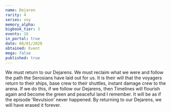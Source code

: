 ```yaml
---
name: Dejaren
rarity: 4
series: voy
memory_alpha:
bigbook_tier: 3
events: 16
in_portal: true
date: 08/01/2020
obtained: Event
mega: false
published: true
---
```


We must return to our Dejarens. We must reclaim what we were and follow the path the Serosians have laid out for us. It is their will that the voyagers return to their ships, base crew to their shuttles, instant damage crew to the arena. If we do this, if we follow our Dejarens, then Timelines will flourish again and become the green and peaceful land I remember. It will be as if the episode 'Revulsion' never happened. By returning to our Dejarens, we will have erased it forever.
